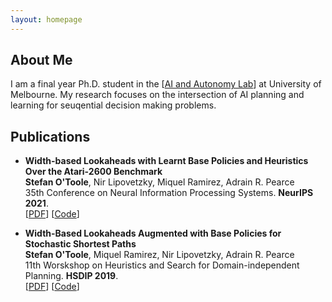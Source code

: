 ```yaml
---
layout: homepage
---
```


## About Me

I am a final year Ph.D. student in the [[AI and Autonomy Lab](https://cis.unimelb.edu.au/agentlab)] at University of Melbourne. My research focuses on the intersection of AI planning and learning for seuqential decision making problems.

## Publications
- **Width-based Lookaheads with Learnt Base Policies and Heuristics Over the Atari-2600 Benchmark**
  <br>
  **Stefan O'Toole**, Nir Lipovetzky, Miquel Ramirez, Adrain R. Pearce
  <br>
  35th Conference on Neural Information Processing Systems. **NeurIPS 2021**.
  <br>
  [[PDF](https://arxiv.org/abs/2106.12151)] [[Code](https://github.com/stefanotoole/N-CPL)]

- **Width-Based Lookaheads Augmented with Base Policies for Stochastic Shortest Paths**
  <br>
  **Stefan O'Toole**, Miquel Ramirez, Nir Lipovetzky, Adrain R. Pearce
  <br>
  11th Worskshop on Heuristics and Search for Domain-independent Planning. **HSDIP 2019**.
  <br>
  [[PDF](https://openreview.net/references/pdf?id=Bk2NLFuA4)] [[Code](https://github.com/miquelramirez/width-lookaheads-python)]


<!-- ## Research Interests

- **Computer Vision:** image recognition, image generation, video captioning
- **Machine Learning:** meta-learning, incremental learning, transfer learning

## News

- **[Feb. 2020]** Our paper about incremental learning is accepted to CVPR 2020.
- **[Feb. 2020]** We will host the ACM Multimedia Asia 2020 conference in Singapore!
- **[Sept. 2019]** Our paper about few-shot learning is accepted to NeurIPS 2019.
- **[Mar. 2019]** Our paper about few-shot learning is accepted to CVPR 2019.

## Publications

- **Mnemonics Training: Multi-Class Incremental Learning without Forgetting**
  <br>
  **Yaoyao Liu**, Yuting Su, An-An Liu, Bernt Schiele, Qianru Sun
  <br>
  IEEE Conference on Computer Vision and Pattern Recognition. **CVPR 2020**.
  <br>
  [[PDF](https://arxiv.org/pdf/2002.10211.pdf)] [[Code](https://github.com/yaoyao-liu/mnemonics)] <strong><i style="color:#e74d3c">Oral Presentation</i></strong>

- **Learning to Self-Train for Semi-Supervised Few-Shot Classification**
  <br>
  Xinzhe Li, Qianru Sun, **Yaoyao Liu**, Shibao Zheng, Qin Zhou, Tat-Seng Chua, Bernt Schiele
  <br>
  33rd Conference on Neural Information Processing Systems. **NeurIPS 2019**.
  <br>
  [[PDF](http://papers.nips.cc/paper/9216-learning-to-self-train-for-semi-supervised-few-shot-classification.pdf)] [[Code](https://github.com/xinzheli1217/learning-to-self-train)]

- **Meta-Transfer Learning for Few-Shot Learning**
  <br>
  Qianru Sun\*, **Yaoyao Liu\***, Tat-Seng Chua, Bernt Schiele
  <br>
  IEEE Conference on Computer Vision and Pattern Recognition. **CVPR 2019**.
  <br>
  [[PDF](http://openaccess.thecvf.com/content_CVPR_2019/papers/Sun_Meta-Transfer_Learning_for_Few-Shot_Learning_CVPR_2019_paper.pdf)] [[Code](https://github.com/yaoyao-liu/meta-transfer-learning)] [[Project](https://mtl.yyliu.net/)] -->
